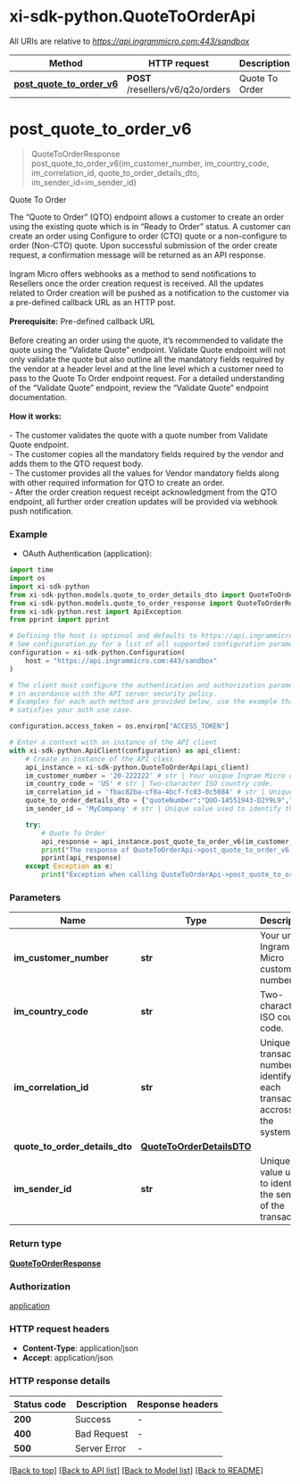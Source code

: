 # xi-sdk-python.QuoteToOrderApi

All URIs are relative to *https://api.ingrammicro.com:443/sandbox*

Method | HTTP request | Description
------------- | ------------- | -------------
[**post_quote_to_order_v6**](QuoteToOrderApi.md#post_quote_to_order_v6) | **POST** /resellers/v6/q2o/orders | Quote To Order


# **post_quote_to_order_v6**
> QuoteToOrderResponse post_quote_to_order_v6(im_customer_number, im_country_code, im_correlation_id, quote_to_order_details_dto, im_sender_id=im_sender_id)

Quote To Order

The “Quote to Order” (QTO) endpoint allows a customer to create an order using the existing quote which is in “Ready to Order” status. A customer can create an order using Configure to order (CTO) quote or a non-configure to order (Non-CTO) quote. Upon successful submission of the order create request, a confirmation message will be returned as an API response. <br > <br >Ingram Micro offers webhooks as a method to send notifications to Resellers once the order creation request is received. All the updates related to Order creation will be pushed as a notification to the customer via a pre-defined callback URL as an HTTP post. <br > <br > **Prerequisite:** Pre-defined callback URL <br > <br > Before creating an order using the quote, it’s recommended to validate the quote using the “Validate Quote” endpoint. Validate Quote endpoint will not only validate the quote but also outline all the mandatory fields required by the vendor at a header level and at the line level which a customer need to pass to the Quote To Order endpoint request.  For a detailed understanding of the “Validate Quote” endpoint, review the “Validate Quote” endpoint documentation. <br ><br > **How it works:** <br ><br > - The customer validates the quote with a quote number from Validate Quote endpoint. <br > - The customer copies all the mandatory fields required by the vendor and adds them to the QTO request body. <br > - The customer provides all the values for Vendor mandatory fields along with other required information for QTO to create an order. <br > - After the order creation request receipt acknowledgment from the QTO endpoint, all further order creation updates will be provided via webhook push notification.

### Example

* OAuth Authentication (application):

```python
import time
import os
import xi-sdk-python
from xi-sdk-python.models.quote_to_order_details_dto import QuoteToOrderDetailsDTO
from xi-sdk-python.models.quote_to_order_response import QuoteToOrderResponse
from xi-sdk-python.rest import ApiException
from pprint import pprint

# Defining the host is optional and defaults to https://api.ingrammicro.com:443/sandbox
# See configuration.py for a list of all supported configuration parameters.
configuration = xi-sdk-python.Configuration(
    host = "https://api.ingrammicro.com:443/sandbox"
)

# The client must configure the authentication and authorization parameters
# in accordance with the API server security policy.
# Examples for each auth method are provided below, use the example that
# satisfies your auth use case.

configuration.access_token = os.environ["ACCESS_TOKEN"]

# Enter a context with an instance of the API client
with xi-sdk-python.ApiClient(configuration) as api_client:
    # Create an instance of the API class
    api_instance = xi-sdk-python.QuoteToOrderApi(api_client)
    im_customer_number = '20-222222' # str | Your unique Ingram Micro customer number.
    im_country_code = 'US' # str | Two-character ISO country code.
    im_correlation_id = 'fbac82ba-cf0a-4bcf-fc03-0c5084' # str | Unique transaction number to identify each transaction accross all the systems.
    quote_to_order_details_dto = {"quoteNumber":"QUO-14551943-D2Y9L9","customerOrderNumber":"12345","enduserOrderNumber":"","billToAddressId":"XYZ","endUserInfo":{"companyName":"ABC TECH","contact":"44045678","addressLine1":"Texas","addressLine2":"4","addressLine3":"","city":"","state":"","postalCode":"","countryCode":"US","email":"abc@gmail.com","phoneNumber":"445678901"},"shipToInfo":{"addressId":"12345","companyName":"","contact":"","addressLine1":"Texas","addressLine2":"4","addressLine3":"","city":"","state":"","postalCode":"","countryCode":"US","email":"abc@gmail.com"},"additionalAttributes":[{"attributeName":"VEND_AUTH_NBR_FLG","attributeValue":"ABC1234"}],"vmfAdditionalAttributes":[{"attributeName":"","attributeValue":"","attributeDescription":""}],"lines":[{"customerLineNumber":"12","ingramPartNumber":"YN6231","quantity":"2","vmfAdditionalAttributesLines":[{"attributeName":"","attributeValue":"","attributeDescription":""}]}]} # QuoteToOrderDetailsDTO | 
    im_sender_id = 'MyCompany' # str | Unique value used to identify the sender of the transaction. (optional)

    try:
        # Quote To Order
        api_response = api_instance.post_quote_to_order_v6(im_customer_number, im_country_code, im_correlation_id, quote_to_order_details_dto, im_sender_id=im_sender_id)
        print("The response of QuoteToOrderApi->post_quote_to_order_v6:\n")
        pprint(api_response)
    except Exception as e:
        print("Exception when calling QuoteToOrderApi->post_quote_to_order_v6: %s\n" % e)
```



### Parameters


Name | Type | Description  | Notes
------------- | ------------- | ------------- | -------------
 **im_customer_number** | **str**| Your unique Ingram Micro customer number. | 
 **im_country_code** | **str**| Two-character ISO country code. | 
 **im_correlation_id** | **str**| Unique transaction number to identify each transaction accross all the systems. | 
 **quote_to_order_details_dto** | [**QuoteToOrderDetailsDTO**](QuoteToOrderDetailsDTO.md)|  | 
 **im_sender_id** | **str**| Unique value used to identify the sender of the transaction. | [optional] 

### Return type

[**QuoteToOrderResponse**](QuoteToOrderResponse.md)

### Authorization

[application](../README.md#application)

### HTTP request headers

 - **Content-Type**: application/json
 - **Accept**: application/json

### HTTP response details

| Status code | Description | Response headers |
|-------------|-------------|------------------|
**200** | Success |  -  |
**400** | Bad Request |  -  |
**500** | Server Error |  -  |

[[Back to top]](#) [[Back to API list]](../README.md#documentation-for-api-endpoints) [[Back to Model list]](../README.md#documentation-for-models) [[Back to README]](../README.md)

